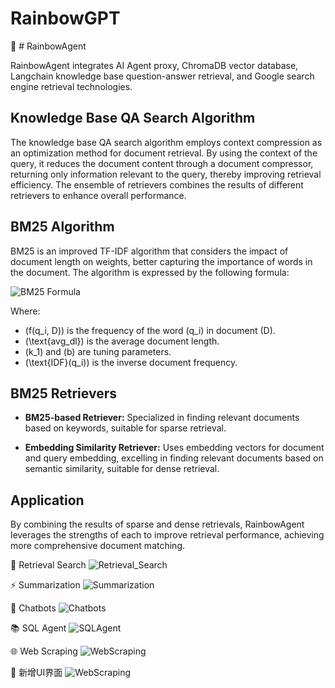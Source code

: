 # RainbowGPT

🚀 # RainbowAgent

RainbowAgent integrates AI Agent proxy, ChromaDB vector database, Langchain knowledge base question-answer retrieval, and Google search engine retrieval technologies.

## Knowledge Base QA Search Algorithm

The knowledge base QA search algorithm employs context compression as an optimization method for document retrieval. By using the context of the query, it reduces the document content through a document compressor, returning only information relevant to the query, thereby improving retrieval efficiency. The ensemble of retrievers combines the results of different retrievers to enhance overall performance.

## BM25 Algorithm

BM25 is an improved TF-IDF algorithm that considers the impact of document length on weights, better capturing the importance of words in the document. The algorithm is expressed by the following formula:

![BM25 Formula](https://latex.codecogs.com/svg.latex?BM25(D,%20Q)%20=%20\sum_{i=1}^{n}%20\text{IDF}(q_i)%20\cdot%20\frac{f(q_i,%20D)%20\cdot%20(k_1%20+%201)}{f(q_i,%20D)%20+%20k_1%20\cdot%20\left(1%20-%20b%20+%20b%20\cdot%20\frac{|D|}{\text{avg_dl}}\right)})

Where:
- \(f(q_i, D)\) is the frequency of the word \(q_i\) in document \(D\).
- \(\text{avg\_dl}\) is the average document length.
- \(k_1\) and \(b\) are tuning parameters.
- \(\text{IDF}(q_i)\) is the inverse document frequency.

## BM25 Retrievers

- **BM25-based Retriever:** Specialized in finding relevant documents based on keywords, suitable for sparse retrieval.

- **Embedding Similarity Retriever:** Uses embedding vectors for document and query embedding, excelling in finding relevant documents based on semantic similarity, suitable for dense retrieval.

## Application

By combining the results of sparse and dense retrievals, RainbowAgent leverages the strengths of each to improve retrieval performance, achieving more comprehensive document matching.


👋 Retrieval Search
![Retrieval_Search](https://github.com/ZhuJD-China/RainbowGPT/blob/master/imgs/Retrieval_Search.png)

⚡ Summarization
![Summarization](https://github.com/ZhuJD-China/RainbowGPT/blob/master/imgs/Summarization.png)

🤖 Chatbots
![Chatbots](https://github.com/ZhuJD-China/RainbowGPT/blob/master/imgs/Chatbots.png)

📚 SQL Agent
![SQLAgent](https://github.com/ZhuJD-China/RainbowGPT/blob/master/imgs/SQLAgent.png)

🌐 Web Scraping
![WebScraping](https://github.com/ZhuJD-China/RainbowGPT/blob/master/imgs/WebScraping.png)

🤗 新增UI界面
![WebScraping](https://github.com/ZhuJD-China/RainbowGPT/blob/master/imgs/exp.png)
